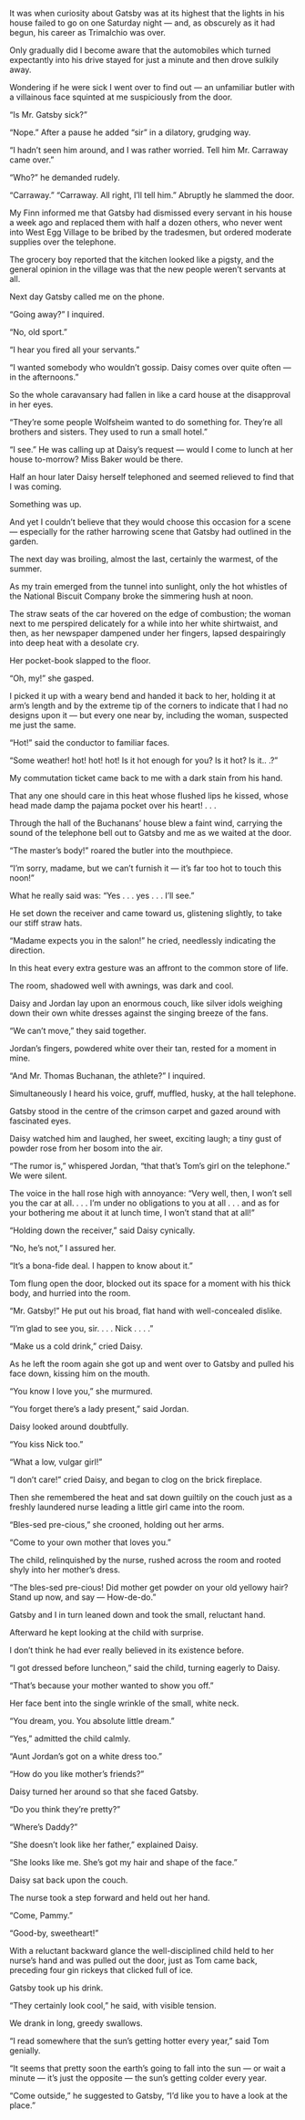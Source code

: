 
It was when curiosity about Gatsby was at its highest that the lights in his house failed to go on one Saturday night — and, as obscurely as it had begun, his career as Trimalchio was over.

Only gradually did I become aware that the automobiles which turned expectantly into his drive stayed for just a minute and then drove sulkily away.

Wondering if he were sick I went over to find out — an unfamiliar butler with a villainous face squinted at me suspiciously from the door.

“Is Mr. Gatsby sick?”

“Nope.” After a pause he added “sir” in a dilatory, grudging way.

“I hadn’t seen him around, and I was rather worried. Tell him Mr. Carraway came over.”

“Who?” he demanded rudely.

“Carraway.” “Carraway. All right, I’ll tell him.” Abruptly he slammed the door.

My Finn informed me that Gatsby had dismissed every servant in his house a week ago and replaced them with half a dozen others, who never went into West Egg Village to be bribed by the tradesmen, but ordered moderate supplies over the telephone.

The grocery boy reported that the kitchen looked like a pigsty, and the general opinion in the village was that the new people weren’t servants at all.

Next day Gatsby called me on the phone.

“Going away?” I inquired.

“No, old sport.”

“I hear you fired all your servants.”

“I wanted somebody who wouldn’t gossip. Daisy comes over quite often — in the afternoons.”

So the whole caravansary had fallen in like a card house at the disapproval in her eyes.

“They’re some people Wolfsheim wanted to do something for. They’re all brothers and sisters. They used to run a small hotel.”

“I see.” He was calling up at Daisy’s request — would I come to lunch at her house to-morrow? Miss Baker would be there.

Half an hour later Daisy herself telephoned and seemed relieved to find that I was coming.

Something was up.

And yet I couldn’t believe that they would choose this occasion for a scene — especially for the rather harrowing scene that Gatsby had outlined in the garden.

The next day was broiling, almost the last, certainly the warmest, of the summer.

As my train emerged from the tunnel into sunlight, only the hot whistles of the National Biscuit Company broke the simmering hush at noon.

The straw seats of the car hovered on the edge of combustion; the woman next to me perspired delicately for a while into her white shirtwaist, and then, as her newspaper dampened under her fingers, lapsed despairingly into deep heat with a desolate cry.

Her pocket-book slapped to the floor.

“Oh, my!” she gasped.

I picked it up with a weary bend and handed it back to her, holding it at arm’s length and by the extreme tip of the corners to indicate that I had no designs upon it — but every one near by, including the woman, suspected me just the same.

“Hot!” said the conductor to familiar faces.

“Some weather! hot! hot! hot! Is it hot enough for you? Is it hot? Is it.. .?”

My commutation ticket came back to me with a dark stain from his hand.

That any one should care in this heat whose flushed lips he kissed, whose head made damp the pajama pocket over his heart! . . .

Through the hall of the Buchanans’ house blew a faint wind, carrying the sound of the telephone bell out to Gatsby and me as we waited at the door.

“The master’s body!” roared the butler into the mouthpiece.

“I’m sorry, madame, but we can’t furnish it — it’s far too hot to touch this noon!”

What he really said was: “Yes . . . yes . . . I’ll see.”

He set down the receiver and came toward us, glistening slightly, to take our stiff straw hats.

“Madame expects you in the salon!” he cried, needlessly indicating the direction.

In this heat every extra gesture was an affront to the common store of life.

The room, shadowed well with awnings, was dark and cool.

Daisy and Jordan lay upon an enormous couch, like silver idols weighing down their own white dresses against the singing breeze of the fans.

“We can’t move,” they said together.

Jordan’s fingers, powdered white over their tan, rested for a moment in mine.

“And Mr. Thomas Buchanan, the athlete?” I inquired.

Simultaneously I heard his voice, gruff, muffled, husky, at the hall telephone.

Gatsby stood in the centre of the crimson carpet and gazed around with fascinated eyes.

Daisy watched him and laughed, her sweet, exciting laugh; a tiny gust of powder rose from her bosom into the air.

“The rumor is,” whispered Jordan, “that that’s Tom’s girl on the telephone.” We were silent.

The voice in the hall rose high with annoyance: “Very well, then, I won’t sell you the car at all. . . . I’m under no obligations to you at all . . . and as for your bothering me about it at lunch time, I won’t stand that at all!”

“Holding down the receiver,” said Daisy cynically.

“No, he’s not,” I assured her.

“It’s a bona-fide deal. I happen to know about it.”

Tom flung open the door, blocked out its space for a moment with his thick body, and hurried into the room.

“Mr. Gatsby!” He put out his broad, flat hand with well-concealed dislike.

“I’m glad to see you, sir. . . . Nick . . . .”

“Make us a cold drink,” cried Daisy.

As he left the room again she got up and went over to Gatsby and pulled his face down, kissing him on the mouth.

“You know I love you,” she murmured.

“You forget there’s a lady present,” said Jordan.

Daisy looked around doubtfully.

“You kiss Nick too.”

“What a low, vulgar girl!”

“I don’t care!” cried Daisy, and began to clog on the brick fireplace.

Then she remembered the heat and sat down guiltily on the couch just as a freshly laundered nurse leading a little girl came into the room.

“Bles-sed pre-cious,” she crooned, holding out her arms.

“Come to your own mother that loves you.”

The child, relinquished by the nurse, rushed across the room and rooted shyly into her mother’s dress.

“The bles-sed pre-cious! Did mother get powder on your old yellowy hair? Stand up now, and say — How-de-do.”

Gatsby and I in turn leaned down and took the small, reluctant hand.

Afterward he kept looking at the child with surprise.

I don’t think he had ever really believed in its existence before.

“I got dressed before luncheon,” said the child, turning eagerly to Daisy.

“That’s because your mother wanted to show you off.”

Her face bent into the single wrinkle of the small, white neck.

“You dream, you. You absolute little dream.”

“Yes,” admitted the child calmly.

“Aunt Jordan’s got on a white dress too.”

“How do you like mother’s friends?”

Daisy turned her around so that she faced Gatsby.

“Do you think they’re pretty?”

“Where’s Daddy?”

“She doesn’t look like her father,” explained Daisy.

“She looks like me. She’s got my hair and shape of the face.”

Daisy sat back upon the couch.

The nurse took a step forward and held out her hand.

“Come, Pammy.”

“Good-by, sweetheart!”

With a reluctant backward glance the well-disciplined child held to her nurse’s hand and was pulled out the door, just as Tom came back, preceding four gin rickeys that clicked full of ice.

Gatsby took up his drink.

“They certainly look cool,” he said, with visible tension.

We drank in long, greedy swallows.

“I read somewhere that the sun’s getting hotter every year,” said Tom genially.

“It seems that pretty soon the earth’s going to fall into the sun — or wait a minute — it’s just the opposite — the sun’s getting colder every year.

“Come outside,” he suggested to Gatsby, “I’d like you to have a look at the place.”
